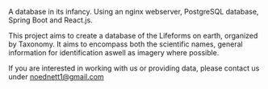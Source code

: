 A database in its infancy. Using an nginx webserver, PostgreSQL database, Spring Boot and React.js. 

This project aims to create a database of the Lifeforms on earth, organized by Taxonomy. It aims to encompass both the scientific names, general information for identification aswell as imagery where possible.

If you are interested in working with us or providing data, please contact us under noednett1@gmail.com
